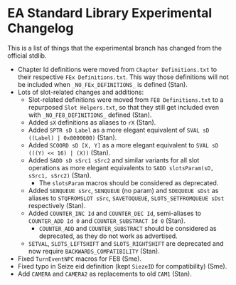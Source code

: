 # EA Standard Library Experimental Changelog

This is a list of things that the experimental branch has changed from the official stdlib.

- Chapter Id definitions were moved from `Chapter Definitions.txt` to their respective `FEx Definitions.txt`. This way those definitions will not be included when `_NO_FEx_DEFINITIONS_` is defined (Stan).
- Lots of slot-related changes and additions:
  - Slot-related definitions were moved from `FE8 Definitions.txt` to a repurposed `Slot Helpers.txt`, so that they still get included even with `_NO_FE8_DEFINITIONS_` defined (Stan).
  - Added `sX` definitions as aliases to `rX` (Stan).
  - Added `SPTR sD Label` as a more elegant equivalent of `SVAL sD ((Label) | 0x8000000)` (Stan).
  - Added `SCOORD sD [X, Y]` as a more elegant equivalent to `SVAL sD (((Y) << 16) | (X))` (Stan).
  - Added `SADD sD sSrc1 sSrc2` and similar variants for all slot operations as more elegant equivalents to `SADD slotsParam(sD, sSrc1, sSrc2)` (Stan).
    - The `slotsParam` macros should be considered as deprecated.
  - Added `SENQUEUE sSrc`, `SENQUEUE` (no param) and `SDEQUEUE sDst` as aliases to `STQFROMSLOT sSrc`, `SAVETOQUEUE`, `SLOTS_SETFROMQUEUE sDst` respectively (Stan).
  - Added `COUNTER_INC Id` and `COUNTER_DEC Id`, semi-aliases to `COUNTER_ADD Id 0` and `COUNTER_SUBSTRACT Id 0` (Stan).
    - `COUNTER_ADD` and `COUNTER_SUBSTRACT` should be considered as deprecated, as they do not work as advertised.
  - `SETVAL`, `SLOTS_LEFTSHIFT` and `SLOTS_RIGHTSHIFT` are deprecated and now require `BACKWARDS_COMPATIBILITY` (Stan).
- Fixed `TurnEventNPC` macros for FE8 (Sme).
- Fixed typo in Seize eid definition (kept `SiezeID` for compatibility) (Sme).
- Add `CAMERA` and `CAMERA2` as replacements to old `CAM1` (Stan).
